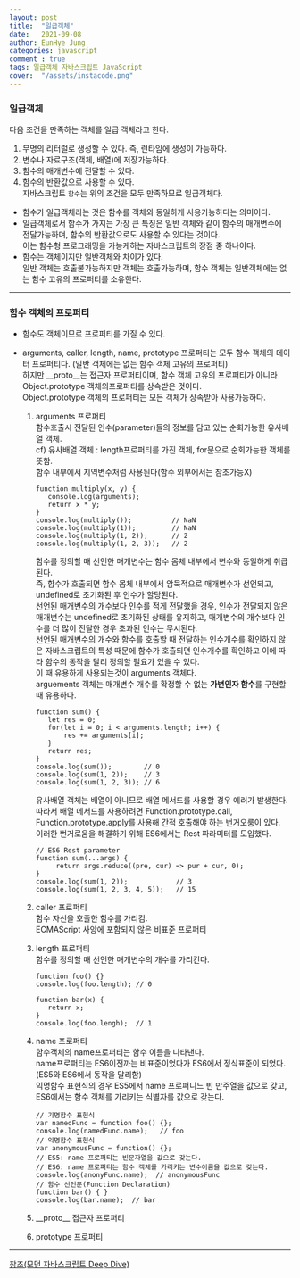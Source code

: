 ```yaml
---
layout: post
title:  "일급객체"
date:   2021-09-08
author: EunHye Jung
categories: javascript
comment : true
tags: 일급객체 자바스크립트 JavaScript
cover:  "/assets/instacode.png"
---
```

	
    
### 일급객체  
   
다음 조건을 만족하는 객체를 일급 객체라고 한다.  
  1. 무명의 리터럴로 생성할 수 있다. 즉, 런타임에 생성이 가능하다.  
  2. 변수나 자료구조(객체, 배열)에 저장가능하다.  
  3. 함수의 매개변수에 전달할 수 있다.   
  4. 함수의 반환값으로 사용할 수 있다.  
자바스크립트 `함수`는 위의 조건을 모두 만족하므로 일급객체다.  
   
* 함수가 일급객체라는 것은 함수를 객체와 동일하게 사용가능하다는 의미이다.  
* 일급객체로서 함수가 가지는 가장 큰 특징은 일반 객체와 같이 함수의 매개변수에 전달가능하며, 함수의 반환값으로도 사용할 수 있다는 것이다.  
  이는 함수형 프로그래밍을 가능케하는 자바스크립트의 장점 중 하나이다.  
* 함수는 객체이지만 일반객체와 차이가 있다.  
  일반 객체는 호출불가능하지만 객체는 호출가능하며, 함수 객체는 일반객체에는 없는 함수 고유의 프로퍼티를 소유한다.  
      
       
- - -   
   
   
### 함수 객체의 프로퍼티    
    
* 함수도 객체이므로 프로퍼티를 가질 수 있다.  
* arguments, caller, length, name, prototype 프로퍼티는 모두 함수 객체의 데이터 프로퍼티다. (일반 객체에는 없는 함수 객체 고유의 프로퍼티)  
  하지만 \__proto__는 접근자 프로퍼티이며, 함수 객체 고유의 프로퍼티가 아니라 Object.prototype 객체의프로퍼티를 상속받은 것이다.  
  Object.prototype 객체의 프로퍼티는 모든 객체가 상속받아 사용가능하다.  
       
  1) arguments 프로퍼티  
     함수호출시 전달된 인수(parameter)들의 정보를 담고 있는 순회가능한 유사배열 객체.  
     cf) 유사배열 객체 : length프로퍼티를 가진 객체, for문으로 순회가능한 객체를 뜻함.  
     함수 내부에서 지역변수처럼 사용된다(함수 외부에서는 참조가능X)   
     ```  
     function multiply(x, y) {
        console.log(arguments);  
        return x * y;  
     } 
     console.log(multiply());          // NaN
     console.log(multiply(1));         // NaN
     console.log(multiply(1, 2));      // 2
     console.log(multiply(1, 2, 3));   // 2
     ```      
     함수를 정의할 때 선언한 매개변수는 함수 몸체 내부에서 변수와 동일하게 취급된다.   
     즉, 함수가 호출되면 함수 몸체 내부에서 암묵적으로 매개변수가 선언되고, undefined로 초기화된 후 인수가 할당된다.  
     선언된 매개변수의 개수보다 인수를 적게 전달했을 경우, 인수가 전달되지 않은 매개변수는 undefined로 초기화된 상태를 유지하고, 매개변수의 개수보다 인수를 더 많이 전달한 경우 초과된 인수는 무시된다.  
     선언된 매개변수의 개수와 함수를 호출할 때 전달하는 인수개수를 확인하지 않은 자바스크립트의 특성 때문에 함수가 호출되면 인수개수를 확인하고 이에 따라 함수의 동작을 달리 정의할 필요가 있을 수 있다.  
     이 때 유용하게 사용되는것이 arguments 객체다.  
     arguements 객체는 매개변수 개수를 확정할 수 없는 **가변인자 함수**를 구현할 때 유용하다.  
     ```   
     function sum() {
        let res = 0;
        for(let i = 0; i < arguments.length; i++) {
            res += arguments[i];
        }
        return res;
     }
     console.log(sum());        // 0
     console.log(sum(1, 2));    // 3   
     console.log(sum(1, 2, 3)); // 6
     ```    
     
     유사배열 객체는 배열이 아니므로 배열 메서드를 사용할 경우 에러가 발생한다.  
     따라서 배열 메서드를 사용하려면 Function.prototype.call, Function.prototype.apply를 사용해 간적 호출해야 하는 번거오룸이 있다.  
     이러한 번거로움을 해결하기 위해 ES6에서는 Rest 파라미터를 도입했다.  
     ```   
     // ES6 Rest parameter   
     function sum(...args) {
          return args.reduce((pre, cur) => pur + cur, 0);
     }
     console.log(sum(1, 2));            // 3
     console.log(sum(1, 2, 3, 4, 5));   // 15
     ```    
  2) caller 프로퍼티  
     함수 자신을 호출한 함수를 가리킴.  
     ECMAScript 사양에 포함되지 않은 비표준 프로퍼티  
  3) length 프로퍼티  
     함수를 정의할 때 선언한 매개변수의 개수를 가리킨다.  
     ```   
     function foo() {}
     console.log(foo.length); // 0
  
     function bar(x) {
        return x;
     }
     console.log(foo.lengh);  // 1
     ```   
  4) name 프로퍼티  
     함수객체의 name프로퍼티는 함수 이름을 나타낸다.  
     name프로퍼티는 ES6이전까는 비표준이었다가 ES6에서 정식표준이 되었다. (ES5와 ES6에서 동작을 달리함)   
     익명함수 표현식의 경우 ES5에서 name 프로퍼니느 빈 만주열을 값으로 갖고,  
     ES6에서는 함수 객체를 가리키는 식별자를 값으로 갖는다.   
     ```   
     // 기명함수 표현식 
     var namedFunc = function foo() {};
     console.log(namedFunc.name);   // foo
     // 익명함수 표현식  
     var anonymousFunc = function() {};
     // ES5: name 프로퍼티는 빈문자열을 값으로 갖는다.  
     // ES6: name 프로퍼티는 함수 객체를 가리키는 변수이름을 값으로 갖는다.  
     console.log(anonyFunc.name);  // anonymousFunc
     // 함수 선언문(Function Declaration) 
     function bar() { }
     console.log(bar.name);  // bar  
     
     ```   
  5) \_\_proto__ 접근자 프로퍼티  
  6) prototype 프로퍼티  
   
- - -   
    
[참조(모던 자바스크립트 Deep Dive)](https://book.naver.com/bookdb/book_detail.nhn?bid=16710547)
    

